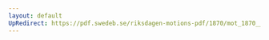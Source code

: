 ```yaml
---
layout: default
UpRedirect: https://pdf.swedeb.se/riksdagen-motions-pdf/1870/mot_1870__ak__00255.pdf
---
```

